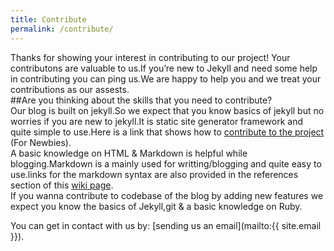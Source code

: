 ```yaml
---
title: Contribute
permalink: /contribute/
---
```


Thanks for showing your interest in contributing to our project! Your contributons are valuable to us.If you’re new to Jekyll  and need some help in contributing you can ping us.We are happy to help you and we treat your contributions as our assests. 
<br/>
##Are you thinking about the  skills that you need to contribute?<br/>
Our blog is built on jekyll.So we expect that you know basics of jekyll but no worries if you are new to jekyll.It is static site generator framework and quite simple to use.Here is a link that shows how to [contribute to the project](https://github.com/coderlogue/coderlogue.github.io/wiki/Contribute) (For Newbies).<br/>A basic knowledge on HTML & Markdown is helpful while blogging.Markdown is a mainly used for writting/blogging and quite easy to use.links for the markdown syntax are also provided in the references section of this [wiki page](https://github.com/coderlogue/coderlogue.github.io/wiki/Contribute).
<br/>
If you wanna contribute to codebase of the blog by adding new features we expect you know the basics of Jekyll,git & a basic knowledge on Ruby. <br/>

You can get in contact with us by: [sending us an email](mailto:{{ site.email }}).
